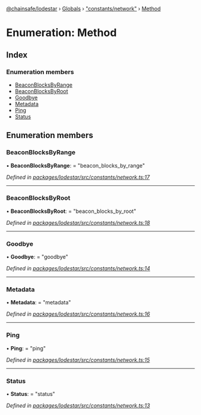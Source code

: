 [@chainsafe/lodestar](../README.md) › [Globals](../globals.md) › ["constants/network"](../modules/_constants_network_.md) › [Method](_constants_network_.method.md)

# Enumeration: Method

## Index

### Enumeration members

* [BeaconBlocksByRange](_constants_network_.method.md#beaconblocksbyrange)
* [BeaconBlocksByRoot](_constants_network_.method.md#beaconblocksbyroot)
* [Goodbye](_constants_network_.method.md#goodbye)
* [Metadata](_constants_network_.method.md#metadata)
* [Ping](_constants_network_.method.md#ping)
* [Status](_constants_network_.method.md#status)

## Enumeration members

###  BeaconBlocksByRange

• **BeaconBlocksByRange**: = "beacon_blocks_by_range"

*Defined in [packages/lodestar/src/constants/network.ts:17](https://github.com/ChainSafe/lodestar/blob/eb468c79c/packages/lodestar/src/constants/network.ts#L17)*

___

###  BeaconBlocksByRoot

• **BeaconBlocksByRoot**: = "beacon_blocks_by_root"

*Defined in [packages/lodestar/src/constants/network.ts:18](https://github.com/ChainSafe/lodestar/blob/eb468c79c/packages/lodestar/src/constants/network.ts#L18)*

___

###  Goodbye

• **Goodbye**: = "goodbye"

*Defined in [packages/lodestar/src/constants/network.ts:14](https://github.com/ChainSafe/lodestar/blob/eb468c79c/packages/lodestar/src/constants/network.ts#L14)*

___

###  Metadata

• **Metadata**: = "metadata"

*Defined in [packages/lodestar/src/constants/network.ts:16](https://github.com/ChainSafe/lodestar/blob/eb468c79c/packages/lodestar/src/constants/network.ts#L16)*

___

###  Ping

• **Ping**: = "ping"

*Defined in [packages/lodestar/src/constants/network.ts:15](https://github.com/ChainSafe/lodestar/blob/eb468c79c/packages/lodestar/src/constants/network.ts#L15)*

___

###  Status

• **Status**: = "status"

*Defined in [packages/lodestar/src/constants/network.ts:13](https://github.com/ChainSafe/lodestar/blob/eb468c79c/packages/lodestar/src/constants/network.ts#L13)*
